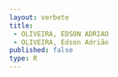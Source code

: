 ```yaml
---
layout: verbete
title:
 - OLIVEIRA, EDSON ADRIAO
 - OLIVEIRA, Edson Adrião
published: false
type: R
---
```


